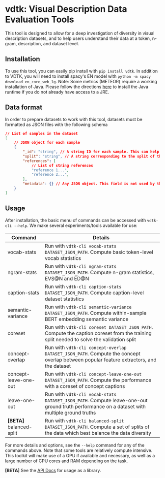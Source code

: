 # vdtk: Visual Description Data Evaluation Tools

This tool is designed to allow for a deep investigation of diversity in visual description datasets, and to help users
understand their data at a token, n-gram, description, and dataset level.

## Installation

To use this tool, you can easily pip install with `pip install vdtk`. In addition to VDTK, you will need to install spacy's EN
model with `python -m spacy download en_core_web_lg`. Note: Some metrics (METEOR) require a working installation of Java.
Please follow the directions [here](https://www.java.com/en/download/manual.jsp) to install the Java runtime if you do not
already have access to a JRE.

## Data format

In order to prepare datasets to work with this tool, datasets must be formatted as JSON files with the following schema
```json
// List of samples in the dataset
[
    // JSON object for each sample
    {
        "_id": "string", // A string ID for each sample. This can help keep track of samples during use.
        "split": "string", // A string corresponding to the split of the data. Default splits are "train", "validate" and "test"
        "references": [
            // List of string references
            "reference 1...",
            "reference 2...",
        ],
        "metadata": {} // Any JSON object. This field is not used by the toolkit at this time.
    }
]
```

## Usage

After installation, the basic menu of commands can be accessed with `vdtk-cli --help`. We make several experiments/tools
available for use:

| Command | Details |
| ----------- | ----------- |
| vocab-stats | Run with `vdtk-cli vocab-stats DATASET_JSON_PATH`. Compute basic token-level vocab statistics |
| ngram-stats | Run with `vdtk-cli ngram-stats DATASET_JSON_PATH`. Compute n-gram statistics, EVS@N and ED@N  |
| caption-stats | Run with `vdtk-cli caption-stats DATASET_JSON_PATH`. Compute caption-level dataset statistics  |
| semantic-variance | Run with `vdtk-cli semantic-variance DATASET_JSON_PATH`. Compute within-sample BERT embedding semantic variance |
| coreset | Run with `vdtk-cli coreset DATASET_JSON_PATH`. Compute the caption coreset from the training split needed to solve the validation split |
| concept-overlap | Run with `vdtk-cli concept-overlap DATASET_JSON_PATH`. Compute the concept overlap between popular feature extractors, and the dataset |
| concept-leave-one-out | Run with `vdtk-cli concept-leave-one-out DATASET_JSON_PATH`. Compute the performance with a coreset of concept captions |
| leave-one-out | Run with `vdtk-cli vocab-stats DATASET_JSON_PATH`. Compute leave-one-out ground truth performance on a dataset with multiple ground truths |
| **[BETA]** balanced-split | Run with `vdtk-cli balanced-split DATASET_JSON_PATH`. Compute a set of splits of the data which best balance the data diversity |

For more details and options, see the `--help` command for any of the commands above. Note that some tools are relatively
compute intensive. This toolkit will make use of a GPU if available and necessary, as well as a large number of CPU cores
and RAM depending on the task.

**[BETA]** See the [API Docs](https://) for usage as a library.
